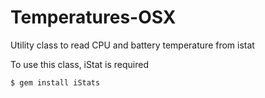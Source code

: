 # Temperatures-OSX
Utility class to read CPU and battery temperature from istat

To use this class, iStat is required

`
$ gem install iStats
`
